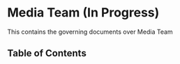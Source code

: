 # Media Team (In Progress)
This contains the governing documents over Media Team


## Table of Contents ##



